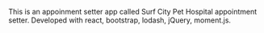 This is an appoinment setter app called Surf City Pet Hospital appointment setter. Developed with react, bootstrap, lodash, jQuery, moment.js.
